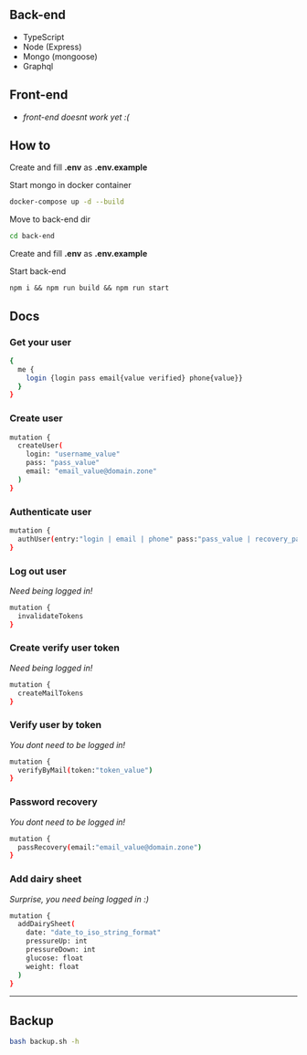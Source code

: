 ## Back-end
- TypeScript
- Node (Express)
- Mongo (mongoose)
- Graphql

## Front-end
-  *front-end doesnt work yet :(*


## How to
Create and fill **.env** as **.env.example**

Start mongo in docker container
```sh
docker-compose up -d --build
```

Move to back-end dir
```sh
cd back-end
``` 

Create and fill **.env** as **.env.example**

Start back-end
```
npm i && npm run build && npm run start
```

## Docs
### Get your user
```sh
{
  me {
    login {login pass email{value verified} phone{value}}
  }
}
```

### Create user
```sh
mutation {
  createUser(
    login: "username_value"
    pass: "pass_value"
    email: "email_value@domain.zone"
  )
}
```

### Authenticate user
```sh
mutation {
  authUser(entry:"login | email | phone" pass:"pass_value | recovery_pass")
}
```

### Log out user
*Need being logged in!*
```sh
mutation {
  invalidateTokens
}
```

### Create verify user token
*Need being logged in!*
```sh
mutation {
  createMailTokens
}
```

### Verify user by token
*You dont need to be logged in!*
```sh
mutation {
  verifyByMail(token:"token_value")
}
```

### Password recovery
*You dont need to be logged in!*
```sh
mutation {
  passRecovery(email:"email_value@domain.zone")
}
```

### Add dairy sheet
*Surprise, you need being logged in :)*
```sh
mutation {
  addDairySheet(
    date: "date_to_iso_string_format"
    pressureUp: int
    pressureDown: int 
    glucose: float 
    weight: float
  )
}
```
---
## Backup
```sh
bash backup.sh -h
```